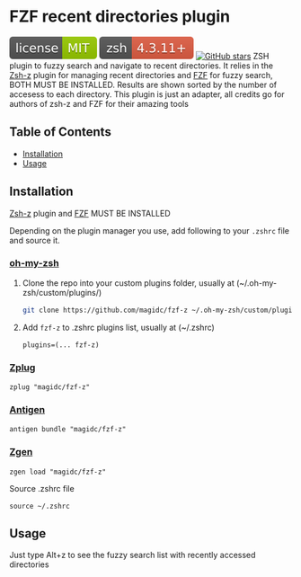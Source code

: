 # FZF recent directories plugin
[![MIT License](img/mit_license.svg)](https://opensource.org/licenses/MIT)
![Zsh version 4.3.11 and higher](img/zsh_4.3.11_plus.svg)
[![GitHub stars](https://img.shields.io/github/stars/magidc/fzf-z.svg)](https://github.com/magidc/fzf-z/stargazers)
ZSH plugin to fuzzy search and navigate to recent directories.
It relies in the [Zsh-z](https://github.com/agkozak/zsh-z) plugin for managing recent directories and [FZF](https://github.com/junegunn/fzf) for fuzzy search, BOTH MUST BE INSTALLED. Results are shown sorted by the number of accesess to each directory.
This plugin is just an adapter, all credits go for authors of zsh-z and FZF for their amazing tools

## Table of Contents
- [Installation](#installation)
- [Usage](#usage)

## Installation
[Zsh-z](https://github.com/agkozak/zsh-z) plugin and [FZF](https://github.com/junegunn/fzf) MUST BE INSTALLED

Depending on the plugin manager you use, add following to your `.zshrc` file and source it.

### [oh-my-zsh](https://github.com/ohmyzsh/ohmyzsh)

1. Clone the repo into your custom plugins folder, usually at (~/.oh-my-zsh/custom/plugins/)

   ```bash
   git clone https://github.com/magidc/fzf-z ~/.oh-my-zsh/custom/plugins/fzf-z
   ```

2. Add `fzf-z` to .zshrc plugins list, usually at (~/.zshrc)

   ```shell
   plugins=(... fzf-z)
   ```

### [Zplug](https://github.com/zplug/zplug)

```shell
zplug "magidc/fzf-z"
```

### [Antigen](https://github.com/zsh-users/antigen)

```shell
antigen bundle "magidc/fzf-z"
```

### [Zgen](https://github.com/tarjoilija/zgen)

```shell
zgen load "magidc/fzf-z"
```

Source .zshrc file

```shell
source ~/.zshrc
```
## Usage
Just type Alt+z to see the fuzzy search list with recently accessed directories
